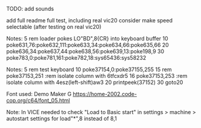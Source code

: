 TODO:
add sounds

add full readme
full test, including real vic20
consider make speed selectable (after testing on real vic20)


Notes:
5 rem loader pokes LO"BD",8{CR} into keyboard buffer
10 poke631,76:poke632,111:poke633,34:poke634,66:poke635,66
20 poke636,34:poke637,44:poke638,56:poke639,13:poke198,9
30 poke783,0:poke781,161:poke782,18:sys65436:sys58232


Notes:
5 rem test keyboard
10 poke37154,0:poke37155,255
15 rem poke37153,251 :rem isolate column with 6tfcxdr5
16 poke37153,253 :rem isolate column with 4esz(left-shift)aw3
20 printpeek(37152)
30 goto20

Font used: Demo Maker G
https://home-2002.code-cop.org/c64/font_05.html

Note: In VICE needed to check "Load to Basic start" in settings > machine > autostart settings for load"*",8 instead of 8,1
